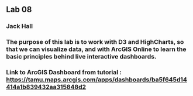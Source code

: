 ## Lab 08
### Jack Hall

### The purpose of this lab is to work with D3 and HighCharts, so that we can visualize data, and with ArcGIS Online to learn the basic principles behind live interactive dashboards. <br>


### Link to ArcGIS Dashboard from tutorial : https://tamu.maps.arcgis.com/apps/dashboards/ba5f645d14414a1b839432aa315848d2
